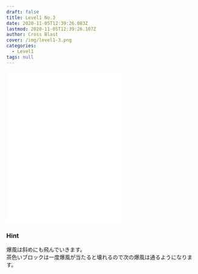 ```yaml
---
draft: false
title: Level1 No.3
date: 2020-11-05T12:39:26.083Z
lastmod: 2020-11-05T12:39:26.107Z
author: Cross Blast
cover: /img/level1-3.png
categories:
  - Level1
tags: null
---
```

<p><iframe style="height: 400px;" src="//fervent-lumiere-0e0ee3.netlify.app/#/blast/level1-3/en/level1-2/level1-4" frameborder="0" scrolling="no" allowfullscreen=""></iframe></p>

### Hint

爆風は斜めにも飛んでいきます。\
茶色いブロックは一度爆風が当たると壊れるので次の爆風は通るようになります。
